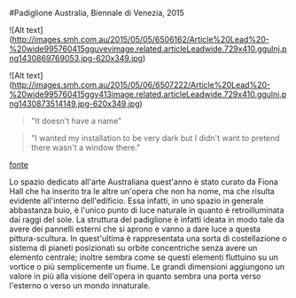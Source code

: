 #Padiglione Australia, Biennale di Venezia, 2015

![Alt text] (http://images.smh.com.au/2015/05/05/6506162/Article%20Lead%20-%20wide995760415gguvevimage.related.articleLeadwide.729x410.ggulnj.png1430869769053.jpg-620x349.jpg)

![Alt text] (http://images.smh.com.au/2015/05/06/6507222/Article%20Lead%20-%20wide995760415ggv413image.related.articleLeadwide.729x410.ggulnj.png1430873514149.jpg-620x349.jpg)

>"It doesn't have a name"

>"I wanted my installation to be very dark but I didn't want to pretend there wasn't a window there."

[fonte](http://www.smh.com.au/entertainment/art-and-design/australian-pavilion-at-the-venice-biennale-opened-by-george-brandis-and-cate-blanchett-20150505-ggulnj.html)

Lo spazio dedicato all'arte Australiana quest'anno è stato curato da Fiona Hall che ha inserito tra le altre un'opera che non ha nome, ma che risulta evidente all'interno dell'edificio.
Essa infatti, in uno spazio in generale abbastanza buio, è l'unico punto di luce naturale in quanto è retroilluminata dai raggi del sole. La struttura del padiglione è infatti ideata in modo tale da avere dei pannelli esterni che si aprono e vanno a dare luce a questa pittura-scultura. In quest'ultima è rappresentata una sorta di costellazione o sistema di pianeti posizionati su orbite concentriche senza avere un elemento centrale; inoltre sembra come se questi elementi fluttuino su un vortice o più semplicemente un fiume. Le grandi dimensioni aggiungono un valore in più alla visione dell'opera in quanto sembra una porta verso l'esterno o verso un mondo innaturale.

